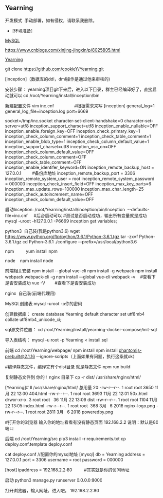## Yearning

开发模式  手动部署，如有侵权，请联系我删除。

- [环境准备]

[MySQL](自行安装)

https://www.cnblogs.com/xinjing-jingxin/p/8025805.html

 [Yearning](开源文件安装包)
 
git clone https://github.com/cookieY/Yearning.git

[inception]（数据库的ddl，dml操作是通过他来审核的)

安装步骤：
yearning项目git下来后，进入以下目录，群主已经编译好了，直接启动就可以
cd /root/Yearning/install/inception/bin

新建配置文件
vim inc.cnf                 #根据需求来写
[inception]
general_log=1
general_log_file=inception.log
port=6669

socket=/tmp/inc.socket
character-set-client-handshake=0
character-set-server=utf8
inception_support_charset=utf8
inception_enable_nullable=OFF
inception_enable_foreign_key=OFF
inception_check_primary_key=1
inception_check_column_comment=1
inception_check_table_comment=1
inception_enable_blob_type=1
inception_check_column_default_value=1
inception_support_charset=utf8
inception_osc_on=OFF
inception_check_column_default_value=OFF
inception_check_column_comment=OFF
inception_check_table_comment=OFF
inception_enable_identifer_keyword=ON
inception_remote_backup_host = 127.0.0.1         #备份库地址
inception_remote_backup_port = 3306
inception_remote_system_user = root
inception_remote_system_password = 000000
inception_check_insert_field=OFF
inception_max_key_parts=6
inception_max_update_rows=100000
inception_max_char_length=25
inception_check_autoincrement_name=OFF
inception_check_column_default_value=OFF

启动Inception:
/root/Yearning/install/inception/bin/Inception  --defaults-file=inc.cnf     #后台启动可以
#测试是否启动成功，输出所有变量就是成功
mysql -uroot -h127.0.0.1 -P6669
inception get variables;

python3  自己装(我是python3.6)
wget https://www.python.org/ftp/python/3.6.1/Python-3.6.1.tgz
tar -zxvf Python-3.6.1.tgz
cd Python-3.6.1
./configure --prefix=/usr/local/python3.6

npm         
yum install npm

node    
npm install node

前端相关安装
npm install --global vue-cli
npm install -g webpack
npm install webpack webpack-cli -g
npm install --global vue-cli
webpack -v    #查看下是否安装成功
vue -V        #查看下是否安装成功

nginx  自己装(前端代理用)


MySQL创建表
mysql -uroot -p你的密码

创建数据库：
create database Yearning default character set utf8mb4 collate utf8mb4_unicode_ci;

sql源文件位置：
cd /root/Yearning/install/yearning-docker-compose/init-sql

导入表结构：
mysql -u root -p Yearning < install.sql



前端
cd /root/Yearning/webpage/
npm install
npm install phantomjs-prebuilt@2.1.16 --ignore-scripts（上面如果有问题，执行这条就ok）

#编译静态文件，编译完有个dist目录 就是静态文件
npm run build 

复制静态文件到 你的！nginx 目录下
cp -r dist/ /usr/share/nginx/html/

[Yearning]# ll /usr/share/nginx/html/
总用量 20
-rw-r--r--. 1 root root 3650 11月 22 12:00 404.html
-rw-r--r--. 1 root root 3693 11月 22 12:01 50x.html
drwxr-xr-x. 3 root root   36 11月 22 13:09 dist
-rw-r--r--. 1 root root 1104 11月 22 13:05 index.html
-rw-r--r--. 1 root root  368 3月   6 2018 nginx-logo.png
-rw-r--r--. 1 root root 2811 3月   6 2018 poweredby.png

#打开你的浏览器 输入你的地址看看有没有静态页面
192.168.2.2
说明：默认是80端口

后端
cd /root/Yearning/src
pip3 install -r requirements.txt
cp deploy.conf.template deploy.conf

cat deploy.conf //配置你的mysql地址
[mysql]
db = Yearning
address = 127.0.0.1
port = 3306
username = root
password = 000000

[host]
ipaddress = 192.168.2.2:80          #其实就是你的访问地址

启动
python3 manage.py runserver 0.0.0.0:8000

打开浏览器，输入网址，进入吧。
192.168.2.2:80




